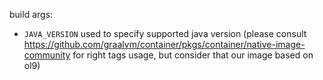 build args:
- `JAVA_VERSION` used to specify supported java version (please consult https://github.com/graalvm/container/pkgs/container/native-image-community for right tags usage,
  but consider that our image based on ol9)
